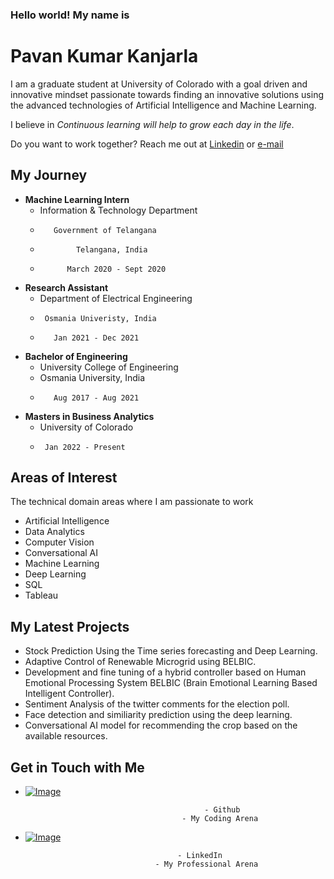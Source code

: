 ### Hello world! My name is
# Pavan Kumar Kanjarla

I am a graduate student at University of Colorado with a goal driven and innovative mindset
passionate towards finding an innovative solutions using the advanced technologies of Artificial Intelligence and Machine Learning.

I believe in _Continuous learning will help to grow each day in the life_.

Do you want to work together? 
Reach me out at [Linkedin](https://www.linkedin.com/in/pavan-kumar-kanjarla-022293152) or [e-mail](pavankumark.be21@uceou.edu)


## My Journey

-   **Machine Learning Intern**
      -   Information & Technology Department
      -        Government of Telangana
      -             Telangana, India
      -           March 2020 - Sept 2020
             
-   **Research Assistant**
      -  Department of Electrical Engineering
      -      Osmania Univeristy, India
      -        Jan 2021 - Dec 2021
               
-   **Bachelor of Engineering**
      - University College of Engineering
      -    Osmania University, India
      -        Aug 2017 - Aug 2021
                
-   **Masters in Business Analytics**
      -    University of Colorado
      -      Jan 2022 - Present 
            
## Areas of Interest
The technical domain areas where I am passionate to work

- Artificial Intelligence
- Data Analytics
- Computer Vision
- Conversational AI
- Machine Learning
- Deep Learning
- SQL
- Tableau
        
## My Latest Projects

- Stock Prediction Using the Time series forecasting and Deep Learning.
- Adaptive Control of Renewable Microgrid using BELBIC.
- Development and fine tuning of a hybrid controller based on Human Emotional Processing System BELBIC (Brain Emotional Learning Based Intelligent Controller).
- Sentiment Analysis of the twitter comments for the election poll.
- Face detection and similiarity prediction using the deep learning.
- Conversational AI model for recommending the crop based on the available resources.  


## Get in Touch with Me

- [![Image](https://miro.medium.com/max/700/0*9f5uMrKMjLbzEf7q.png)](https://github.com/pavankumarkanjarla)

                                              - Github
                                         - My Coding Arena
                                  
                                    
                                    
- [![Image](https://thinkdigitalfirst.com/wp-content/uploads/2017/05/linkedin-3157977_1920.jpg)](https://www.linkedin.com/in/pavan-kumar-kanjarla-022293152)

                                        - LinkedIn
                                   - My Professional Arena



